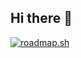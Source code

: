 ## Hi there 👋

[![roadmap.sh](https://roadmap.sh/card/tall/670f492c791f57dd60312ee1?variant=dark)](https://roadmap.sh)
<!--
**JesusD84/JesusD84** is a ✨ _special_ ✨ repository because its `README.md` (this file) appears on your GitHub profile.

Here are some ideas to get you started:

- 🔭 I’m currently working on ...
- 🌱 I’m currently learning ...
- 👯 I’m looking to collaborate on ...
- 🤔 I’m looking for help with ...
- 💬 Ask me about ...
- 📫 How to reach me: ...
- 😄 Pronouns: ...
- ⚡ Fun fact: ...
-->
